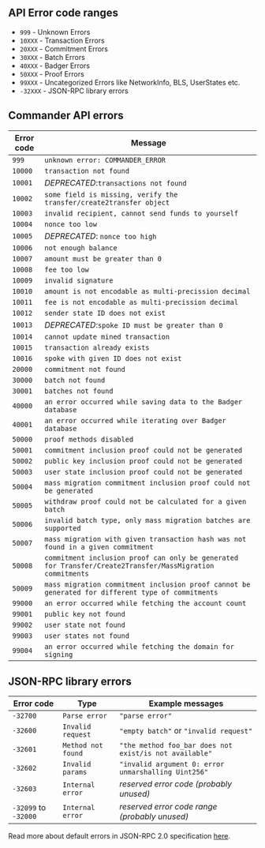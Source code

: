 ## API Error code ranges

- `999` - Unknown Errors
- `10XXX` - Transaction Errors
- `20XXX` - Commitment Errors
- `30XXX` - Batch Errors
- `40XXX` - Badger Errors
- `50XXX` - Proof Errors
- `99XXX` - Uncategorized Errors like NetworkInfo, BLS, UserStates etc.
- `-32XXX` - JSON-RPC library errors

## Commander API errors

| Error code | Message                                                                                                   |
|------------|-----------------------------------------------------------------------------------------------------------|
| `999`      | `unknown error: COMMANDER_ERROR`                                                                          |
| `10000`    | `transaction not found`                                                                                   |
| `10001`    | _DEPRECATED_:`transactions not found`                                                                     |
| `10002`    | `some field is missing, verify the transfer/create2transfer object`                                       |
| `10003`    | `invalid recipient, cannot send funds to yourself`                                                        |
| `10004`    | `nonce too low`                                                                                           |
| `10005`    | _DEPRECATED_: `nonce too high`                                                                            |
| `10006`    | `not enough balance`                                                                                      |
| `10007`    | `amount must be greater than 0`                                                                           |
| `10008`    | `fee too low`                                                                                             |
| `10009`    | `invalid signature`                                                                                       |
| `10010`    | `amount is not encodable as multi-precission decimal`                                                     |
| `10011`    | `fee is not encodable as multi-precission decimal`                                                        |
| `10012`    | `sender state ID does not exist`                                                                          |
| `10013`    | _DEPRECATED_:`spoke ID must be greater than 0`                                                            |
| `10014`    | `cannot update mined transaction`                                                                         |
| `10015`    | `transaction already exists`                                                                              |
| `10016`    | `spoke with given ID does not exist`                                                                      |
| `20000`    | `commitment not found`                                                                                    |
| `30000`    | `batch not found`                                                                                         |
| `30001`    | `batches not found`                                                                                       |
| `40000`    | `an error occurred while saving data to the Badger database`                                              |
| `40001`    | `an error occurred while iterating over Badger database`                                                  |
| `50000`    | `proof methods disabled`                                                                                  |
| `50001`    | `commitment inclusion proof could not be generated`                                                       |
| `50002`    | `public key inclusion proof could not be generated`                                                       |
| `50003`    | `user state inclusion proof could not be generated`                                                       |
| `50004`    | `mass migration commitment inclusion proof could not be generated`                                        |
| `50005`    | `withdraw proof could not be calculated for a given batch`                                                |
| `50006`    | `invalid batch type, only mass migration batches are supported`                                           |
| `50007`    | `mass migration with given transaction hash was not found in a given commitment`                          |
| `50008`    | `commitment inclusion proof can only be generated for Transfer/Create2Transfer/MassMigration commitments` |
| `50009`    | `mass migration commitment inclusion proof cannot be generated for different type of commitments`         |
| `99000`    | `an error occurred while fetching the account count`                                                      |
| `99001`    | `public key not found`                                                                                    |
| `99002`    | `user state not found`                                                                                    |
| `99003`    | `user states not found`                                                                                   |
| `99004`    | `an error occurred while fetching the domain for signing`                                                 |

## JSON-RPC library errors

| Error code           | Type               | Example messages                                       |
|----------------------|--------------------|--------------------------------------------------------|
| `-32700`             | `Parse error`      | `"parse error"`                                        |
| `-32600`             | `Invalid request`  | `"empty batch"` or `"invalid request"`                 |
| `-32601`             | `Method not found` | `"the method foo_bar does not exist/is not available"` |
| `-32602`             | `Invalid params`   | `"invalid argument 0: error unmarshalling Uint256"`    |
| `-32603`             | `Internal error`   | *reserved error code (probably unused)*                |
| `-32099` to `-32000` | `Internal error`   | *reserved error code range (probably unused)*          |

Read more about default errors in JSON-RPC 2.0 specification [here](https://www.jsonrpc.org/specification).
